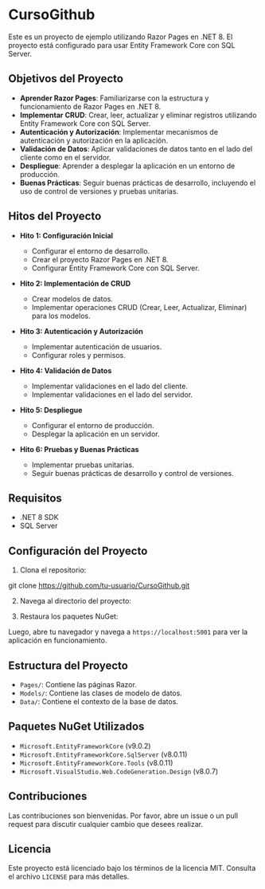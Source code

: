 ﻿# CursoGithub

Este es un proyecto de ejemplo utilizando Razor Pages en .NET 8. El proyecto está configurado para usar Entity Framework Core con SQL Server.
    
## Objetivos del Proyecto

- **Aprender Razor Pages**: Familiarizarse con la estructura y funcionamiento de Razor Pages en .NET 8.
- **Implementar CRUD**: Crear, leer, actualizar y eliminar registros utilizando Entity Framework Core con SQL Server.
- **Autenticación y Autorización**: Implementar mecanismos de autenticación y autorización en la aplicación.
- **Validación de Datos**: Aplicar validaciones de datos tanto en el lado del cliente como en el servidor.
- **Despliegue**: Aprender a desplegar la aplicación en un entorno de producción.
- **Buenas Prácticas**: Seguir buenas prácticas de desarrollo, incluyendo el uso de control de versiones y pruebas unitarias.

## Hitos del Proyecto

- **Hito 1: Configuración Inicial**
  - Configurar el entorno de desarrollo.
  - Crear el proyecto Razor Pages en .NET 8.
  - Configurar Entity Framework Core con SQL Server.

- **Hito 2: Implementación de CRUD**
  - Crear modelos de datos.
  - Implementar operaciones CRUD (Crear, Leer, Actualizar, Eliminar) para los modelos.

- **Hito 3: Autenticación y Autorización**
  - Implementar autenticación de usuarios.
  - Configurar roles y permisos.

- **Hito 4: Validación de Datos**
  - Implementar validaciones en el lado del cliente.
  - Implementar validaciones en el lado del servidor.

- **Hito 5: Despliegue**
  - Configurar el entorno de producción.
  - Desplegar la aplicación en un servidor.

- **Hito 6: Pruebas y Buenas Prácticas**
  - Implementar pruebas unitarias.
  - Seguir buenas prácticas de desarrollo y control de versiones.

    

    

## Requisitos

- .NET 8 SDK
- SQL Server

## Configuración del Proyecto

1. Clona el repositorio:

git clone https://github.com/tu-usuario/CursoGithub.git


2. Navega al directorio del proyecto:

3. Restaura los paquetes NuGet:


Luego, abre tu navegador y navega a `https://localhost:5001` para ver la aplicación en funcionamiento.

## Estructura del Proyecto

- `Pages/`: Contiene las páginas Razor.
- `Models/`: Contiene las clases de modelo de datos.
- `Data/`: Contiene el contexto de la base de datos.

## Paquetes NuGet Utilizados

- `Microsoft.EntityFrameworkCore` (v9.0.2)
- `Microsoft.EntityFrameworkCore.SqlServer` (v8.0.11)
- `Microsoft.EntityFrameworkCore.Tools` (v8.0.11)
- `Microsoft.VisualStudio.Web.CodeGeneration.Design` (v8.0.7)

## Contribuciones

Las contribuciones son bienvenidas. Por favor, abre un issue o un pull request para discutir cualquier cambio que desees realizar.

## Licencia

Este proyecto está licenciado bajo los términos de la licencia MIT. Consulta el archivo `LICENSE` para más detalles.

    
    
     
    	
